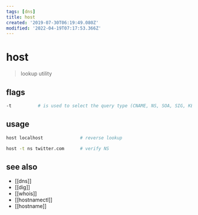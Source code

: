 ```yaml
---
tags: [dns]
title: host
created: '2019-07-30T06:19:49.080Z'
modified: '2022-04-19T07:17:53.366Z'
---
```


# host

> lookup utility

## flags

```sh
-t          # is used to select the query type (CNAME, NS, SOA, SIG, KEY, AXFR,..)
```

## usage

```sh
host localhost              # reverse lookup

host -t ns twitter.com      # verify NS
```

## see also

- [[dns]]
- [[dig]]
- [[whois]]
- [[hostnamectl]]
- [[hostname]]
